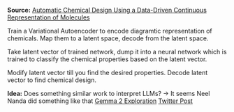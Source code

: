 **Source:** [Automatic Chemical Design Using a Data-Driven Continuous Representation of Molecules](https://pubs.acs.org/doi/10.1021/acscentsci.7b00572)

Train a Variational Autoencoder to encode diagramtic representation of chemicals. Map them to a latent space, decode from the latent space. 

Take latent vector of trained network, dump it into a neural network which is trained to classify the chemical properties based on the latent vector.

Modify latent vector till you find the desired properties. Decode latent vector to find chemical design. 


**Idea:**
Does something similar work to interpret LLMs? -> It seems Neel Nanda did something like that 
[Gemma 2 Exploration](https://www.neuronpedia.org/gemma-scope#main)
[Twitter Post](https://x.com/NeelNanda5/status/1818680642621915527)
